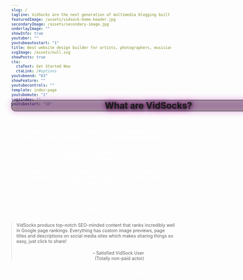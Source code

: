 ```yaml
---
slug: /
tagline: VidSocks are the next generation of multimedia blogging built into the fastest cloud-based web apps.
featuredImage: /assets/vidsock-home-header.jpg
secondaryImage: /assets/secondary-image.jpg
underlayImage: ""
showInfo: true
youtuber: ""
youtubeautostart: "1"
title: Best website design builder for artists, photographers, musicians, clubs/restaurants and other small businesses
svgImage: /assets/null.svg
showPosts: true
cta:
  ctaText: Get Started Now
  ctaLink: /#options
youtubeend: "63"
showFeature: ""
youtubecontrols: ""
template: index-page
youtubemute: "1"
svgzindex: ""
youtubestart: "33"
---
```





<h2 class="title1 txtshadow-header" style="font-weight:bold; font-size:200%; background:rgba(0,0,0,0.30); padding:0; margin:0; border-radius:12px; text-align:center;
filter: drop-shadow(0px 0px 10px #ad04a5); text-shadow:2px 2px 10px #222; margin-top:-50px; position:absolute; width:90%; display:flex; justify-content:center; border:1px solid #000;">
What are VidSocks?</h2>



<br />

<h3 class="" style="color:#fff; font-weight:bold; font-size:115%; margin:1rem 0; text-align:center; padding:5px; border-radius:12px;">
Web Apps featuring layered multimedia (animation, photos, video, and audio) crafted to give a whole new experience.
</h3>

<h3 class="" style="color:#fff; font-weight:bold; font-size:115%; margin:1rem 0; text-align:center; padding:5px; border-radius:12px;"> Built for artists, photographers, musicians, clubs &amp; restaurants and other small businesses.<br /><br />
A complete website/app platform with multimedia blog and customizable home page, about and contact pages with integrated contact forms. 

</h3>
<br />



<h3 class="" style="color:#fff; font-weight:bold; font-size:115%; text-align:center;" >GOOGLE LOVES VIDSOCKS!</h3>



<blockquote className="frontquote" style="width:100%; margin:2rem auto;">
<p>VidSocks produce top-notch SEO-minded content that ranks incredibly well in Google page rankings. Everything has custom image previews, page titles and descriptions on social media sites which makes sharing things so easy, just click to share!  </p>

<div style="text-align:right; margin-right:20%; margin-top:20px;"> – Satisfied VidSock User<br />(Totally non-paid actor)
</div></blockquote>


<h4 class="" style="color:#fff; font-weight:bold; font-size:112%; text-align:center;" >Max Content - Reduce Times - Increase SEO</h4>








<br />


